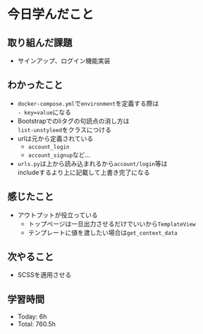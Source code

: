# 今日学んだこと
## 取り組んだ課題
- サインアップ、ログイン機能実装
## わかったこと
- `docker-compose.yml`で`environment`を定義する際は<br>`- key=value`になる
- Bootstrapでのliタグの句読点の消し方は<br>`list-unstyleed`をクラスにつける
- urlは元から定義されている
    - `account_login`
    - `account_signup`など...
- `urls.py`は上から読み込まれるから`account/login`等は<br>includeするより上に記載して上書き完了になる
## 感じたこと
- アウトプットが役立っている
    - トップページは一旦出力させるだけでいいから`TemplateView`
    - テンプレートに値を渡したい場合は`get_context_data`
## 次やること
- SCSSを適用させる
## 学習時間
- Today: 6h
- Total: 760.5h